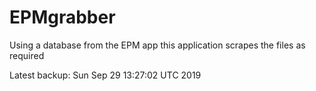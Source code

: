 # EPMgrabber
Using a database from the EPM app this application scrapes the files as required


Latest backup: Sun Sep 29 13:27:02 UTC 2019
